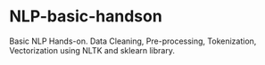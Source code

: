 # NLP-basic-handson
Basic NLP Hands-on. Data Cleaning, Pre-processing, Tokenization, Vectorization using NLTK and sklearn library.
